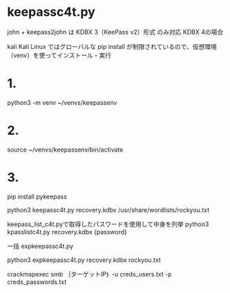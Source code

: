 # keepassc4t.py

john + keepass2john は KDBX 3（KeePass v2）形式 のみ対応
KDBX 4の場合

kali
Kali Linux ではグローバルな pip install が制限されているので、仮想環境（venv）を使ってインストール・実行
# 1. 
python3 -m venv ~/venvs/keepassenv

# 2. 
source ~/venvs/keepassenv/bin/activate

# 3. 
pip install pykeepass

python3 keepassc4t.py recovery.kdbx /usr/share/wordlists/rockyou.txt


keepass_list_c4t.pyで取得したパスワードを使用して中身を列挙
python3 kpasslistc4t.py recovery.kdbx {password}


一括
expkeepassc4t.py

python3 expkeepassc4t.py recovery.kdbx rockyou.txt

 crackmapexec smb ｛ターゲットIP｝ -u creds_users.txt -p creds_passwords.txt

